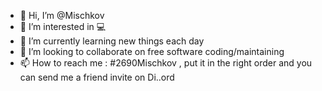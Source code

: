 - 👋 Hi, I’m @Mischkov
- 👀 I’m interested in :computer:
- 🌱 I’m currently learning new things each day
- 💞️ I’m looking to collaborate on free software coding/maintaining
- 📫 How to reach me : #2690Mischkov , put it in the right order and you can send me a friend invite on Di..ord
<!---
Mischkov/Mischkov is a ✨ special ✨ repository because its `README.md` (this file) appears on your GitHub profile.
You can click the Preview link to take a look at your changes.
--->
